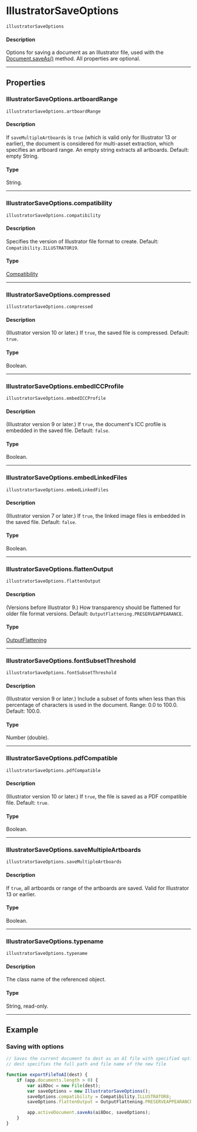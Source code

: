 # IllustratorSaveOptions

`illustratorSaveOptions`

#### Description

Options for saving a document as an Illustrator file, used with the [Document.saveAs()](Document.md#jsobjref-document-saveas) method. All properties are optional.

---

## Properties

### IllustratorSaveOptions.artboardRange

`illustratorSaveOptions.artboardRange`

#### Description

If `saveMultipleArtboards` is `true` (which is valid only for Illustrator 13 or earlier), the document is considered for multi-asset extraction, which specifies an artboard range. An empty string extracts all artboards. Default: empty String.

#### Type

String.

---

### IllustratorSaveOptions.compatibility

`illustratorSaveOptions.compatibility`

#### Description

Specifies the version of Illustrator file format to create. Default: `Compatibility.ILLUSTRATOR19`.

#### Type

[Compatibility](scripting-constants.md#jsobjref-scripting-constants-compatibility)

---

### IllustratorSaveOptions.compressed

`illustratorSaveOptions.compressed`

#### Description

(Illustrator version 10 or later.) If `true`, the saved file is compressed. Default: `true`.

#### Type

Boolean.

---

### IllustratorSaveOptions.embedICCProfile

`illustratorSaveOptions.embedICCProfile`

#### Description

(Illustrator version 9 or later.) If `true`, the document's ICC profile is embedded in the saved file. Default: `false`.

#### Type

Boolean.

---

### IllustratorSaveOptions.embedLinkedFiles

`illustratorSaveOptions.embedLinkedFiles`

#### Description

(Illustrator version 7 or later.) If `true`, the linked image files is embedded in the saved file. Default: `false`.

#### Type

Boolean.

---

### IllustratorSaveOptions.flattenOutput

`illustratorSaveOptions.flattenOutput`

#### Description

(Versions before Illustrator 9.) How transparency should be flattened for older file format versions. Default: `OutputFlattening.PRESERVEAPPEARANCE`.

#### Type

[OutputFlattening](scripting-constants.md#jsobjref-scripting-constants-outputflattening)

---

### IllustratorSaveOptions.fontSubsetThreshold

`illustratorSaveOptions.fontSubsetThreshold`

#### Description

(Illustrator version 9 or later.) Include a subset of fonts when less than this percentage of characters is used in the document. Range: 0.0 to 100.0. Default: 100.0.

#### Type

Number (double).

---

### IllustratorSaveOptions.pdfCompatible

`illustratorSaveOptions.pdfCompatible`

#### Description

(Illustrator version 10 or later.) If `true`, the file is saved as a PDF compatible file. Default: `true`.

#### Type

Boolean.

---

### IllustratorSaveOptions.saveMultipleArtboards

`illustratorSaveOptions.saveMultipleArtboards`

#### Description

If `true`, all artboards or range of the artboards are saved. Valid for Illustrator 13 or earlier.

#### Type

Boolean.

---

### IllustratorSaveOptions.typename

`illustratorSaveOptions.typename`

#### Description

The class name of the referenced object.

#### Type

String, read-only.

---

## Example

### Saving with options

```javascript
// Saves the current document to dest as an AI file with specified options,
// dest specifies the full path and file name of the new file

function exportFileToAI(dest) {
    if (app.documents.length > 0) {
        var ai8Doc = new File(dest);
        var saveOptions = new IllustratorSaveOptions();
        saveOptions.compatibility = Compatibility.ILLUSTRATOR8;
        saveOptions.flattenOutput = OutputFlattening.PRESERVEAPPEARANCE;

        app.activeDocument.saveAs(ai8Doc, saveOptions);
    }
}
```
